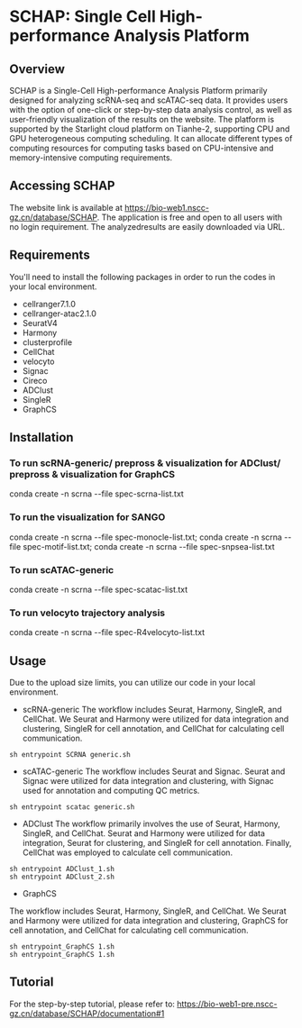 
# SCHAP: Single Cell High-performance Analysis Platform



## Overview
SCHAP is a Single-Cell High-performance Analysis Platform primarily designed for analyzing scRNA-seq and scATAC-seq data. It provides users with the option of one-click or step-by-step data analysis control, as well as user-friendly visualization of the results on the website. The platform is supported by the Starlight cloud platform on Tianhe-2, supporting CPU and GPU heterogeneous computing scheduling. It can allocate different types of computing resources for computing tasks based on CPU-intensive and memory-intensive computing requirements.


## Accessing SCHAP
The website link is available at https://bio-web1.nscc-gz.cn/database/SCHAP.
The application is free and open to all users with no login requirement. The analyzedresults are easily downloaded via URL. 


## Requirements
You'll need to install the following packages in order to run the codes in your local environment.
- cellranger7.1.0
- cellranger-atac2.1.0
- SeuratV4
- Harmony
- clusterprofile
- CellChat
- velocyto
- Signac
- Cireco
- ADClust
- SingleR
- GraphCS


## Installation
### To run scRNA-generic/ prepross & visualization for ADClust/ prepross & visualization for GraphCS
conda create -n scrna --file spec-scrna-list.txt
### To run the visualization for SANGO
conda create -n scrna --file spec-monocle-list.txt;
conda create -n scrna --file spec-motif-list.txt;
conda create -n scrna --file spec-snpsea-list.txt
### To run scATAC-generic
conda create -n scrna --file spec-scatac-list.txt
### To run velocyto trajectory analysis
conda create -n scrna --file spec-R4velocyto-list.txt

## Usage
Due to the upload size limits, you can utilize our code in your local environment.

- scRNA-generic
The workflow includes Seurat, Harmony, SingleR, and CellChat. We Seurat and Harmony were utilized for data integration and clustering, SingleR for cell annotation, and CellChat for calculating cell communication.
```  
sh entrypoint SCRNA generic.sh
```

- scATAC-generic
The workflow includes Seurat and Signac. Seurat and Signac were utilized for data integration and clustering, with Signac used for annotation and computing QC metrics.
```  
sh entrypoint scatac generic.sh

```

- ADClust
The workflow primarily involves the use of Seurat, Harmony, SingleR, and CellChat. Seurat and Harmony were utilized for data integration, Seurat for clustering, and SingleR for cell annotation. Finally, CellChat was employed to calculate cell communication.
```
sh entrypoint ADClust_1.sh
sh entrypoint ADClust_2.sh
```

- GraphCS

The workflow includes Seurat, Harmony, SingleR, and CellChat. We Seurat and Harmony were utilized for data integration and clustering, GraphCS for cell annotation, and CellChat for calculating cell communication.

```
sh entrypoint_GraphCS 1.sh
sh entrypoint_GraphCS 1.sh
```


## Tutorial
For the step-by-step tutorial, please refer to: https://bio-web1-pre.nscc-gz.cn/database/SCHAP/documentation#1

